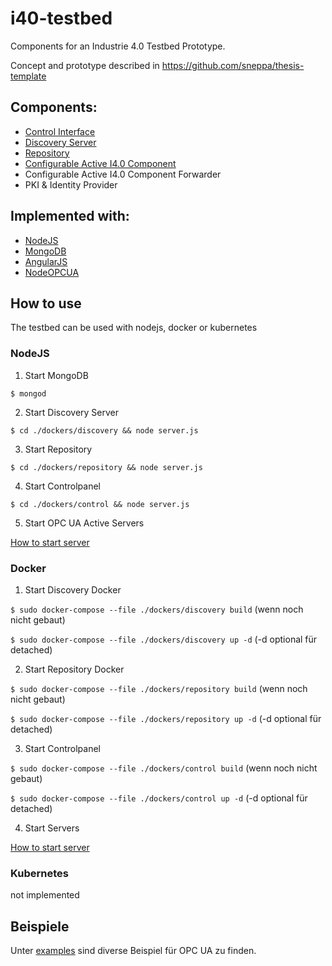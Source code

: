 # i40-testbed
Components for an Industrie 4.0 Testbed Prototype.

Concept and prototype described in https://github.com/sneppa/thesis-template

## Components:
- [Control Interface](https://github.com/sneppa/i40-testbed/tree/master/dockers/control)
- [Discovery Server](https://github.com/sneppa/i40-testbed/tree/master/dockers/discovery)
- [Repository](https://github.com/sneppa/i40-testbed/tree/master/dockers/repository)
- [Configurable Active I4.0 Component](https://github.com/sneppa/i40-testbed/tree/master/dockers/server)
- Configurable Active I4.0 Component Forwarder
- PKI & Identity Provider

## Implemented with:
- [NodeJS](https://github.com/nodejs)
- [MongoDB](https://github.com/mongodb)
- [AngularJS](https://github.com/angular)
- [NodeOPCUA](https://github.com/node-opcua)

## How to use

The testbed can be used with nodejs, docker or kubernetes

### NodeJS

1. Start MongoDB

``$ mongod``

2. Start Discovery Server

``$ cd ./dockers/discovery && node server.js``

3. Start Repository 

``$ cd ./dockers/repository && node server.js``

4. Start Controlpanel

``$ cd ./dockers/control && node server.js``

5. Start OPC UA Active Servers

[How to start server](https://github.com/sneppa/i40-testbed/tree/master/dockers/server)

### Docker

1. Start Discovery Docker

``$ sudo docker-compose --file ./dockers/discovery build`` (wenn noch nicht gebaut)

``$ sudo docker-compose --file ./dockers/discovery up -d`` (-d optional für detached)

2. Start Repository Docker

``$ sudo docker-compose --file ./dockers/repository build`` (wenn noch nicht gebaut)

``$ sudo docker-compose --file ./dockers/repository up -d`` (-d optional für detached)

3. Start Controlpanel

``$ sudo docker-compose --file ./dockers/control build`` (wenn noch nicht gebaut)

``$ sudo docker-compose --file ./dockers/control up -d`` (-d optional für detached)

4. Start Servers

[How to start server](https://github.com/sneppa/i40-testbed/tree/master/dockers/server)

### Kubernetes

not implemented

## Beispiele

Unter [examples](https://github.com/sneppa/i40-testbed/tree/master/examples) sind diverse Beispiel für OPC UA zu finden. 
